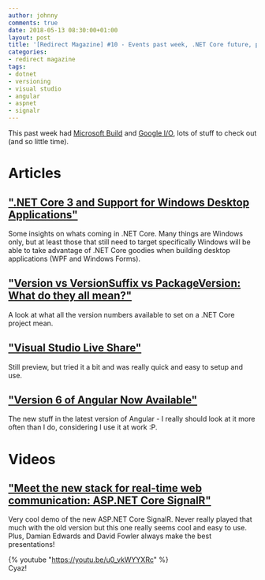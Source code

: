 ```yaml
---
author: johnny
comments: true
date: 2018-05-13 08:30:00+01:00
layout: post
title: '[Redirect Magazine] #10 - Events past week, .NET Core future, project versioning, Visual Studio Live Share, Angular 6 and the new SignalR'
categories:
- redirect magazine
tags:
- dotnet
- versioning
- visual studio
- angular
- aspnet
- signalr
---
```


This past week had [Microsoft Build](https://channel9.msdn.com/Events/Build/2018/) and [Google I/O](https://www.youtube.com/playlist?list=PLOU2XLYxmsIInFRc3M44HUTQc3b_YJ4-Y), lots of stuff to check out (and so little time).
# Articles
## [".NET Core 3 and Support for Windows Desktop Applications"](https://blogs.msdn.microsoft.com/dotnet/2018/05/07/net-core-3-and-support-for-windows-desktop-applications/)
Some insights on whats coming in .NET Core. Many things are Windows only, but at least those that still need to target specifically Windows will be able to take advantage of .NET Core goodies when building desktop applications (WPF and Windows Forms).
<br/>
## ["Version vs VersionSuffix vs PackageVersion: What do they all mean?"](https://andrewlock.net/version-vs-versionsuffix-vs-packageversion-what-do-they-all-mean/)
A look at what all the version numbers available to set on a .NET Core project mean.
<br/>
## ["Visual Studio Live Share"](https://www.visualstudio.com/services/live-share/)
Still preview, but tried it a bit and was really quick and easy to setup and use.
<br/>
## ["Version 6 of Angular Now Available"](https://blog.angular.io/version-6-of-angular-now-available-cc56b0efa7a4)
The new stuff in the latest version of Angular - I really should look at it more often than I do, considering I use it at work :P.
<br/>
# Videos
## ["Meet the new stack for real-time web communication: ASP.NET Core SignalR"](https://youtu.be/u0_vkWYYXRc)
Very cool demo of the new ASP.NET Core SignalR. Never really played that much with the old version but this one really seems cool and easy to use. Plus, Damian Edwards and David Fowler always make the best presentations!

{% youtube "https://youtu.be/u0_vkWYYXRc" %}
<br/>
Cyaz!
